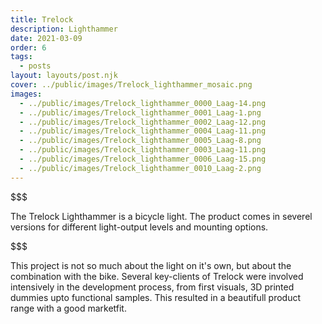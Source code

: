 ```yaml
---
title: Trelock
description: Lighthammer
date: 2021-03-09
order: 6
tags:
  - posts
layout: layouts/post.njk
cover: ../public/images/Trelock_lighthammer_mosaic.png
images:
  - ../public/images/Trelock_lighthammer_0000_Laag-14.png
  - ../public/images/Trelock_lighthammer_0001_Laag-1.png
  - ../public/images/Trelock_lighthammer_0002_Laag-12.png
  - ../public/images/Trelock_lighthammer_0004_Laag-11.png
  - ../public/images/Trelock_lighthammer_0005_Laag-8.png
  - ../public/images/Trelock_lighthammer_0003_Laag-11.png
  - ../public/images/Trelock_lighthammer_0006_Laag-15.png
  - ../public/images/Trelock_lighthammer_0010_Laag-2.png
---
```

$$$



The Trelock Lighthammer is a bicycle light. The product comes in severel versions for different light-output levels and mounting options.

$$$



This project is not so much about the light on it's own, but about the combination with the bike. 
Several key-clients of Trelock were involved intensively in the development process, from first visuals, 3D printed dummies upto functional samples. 
This resulted in a beautifull product range with a good marketfit.
